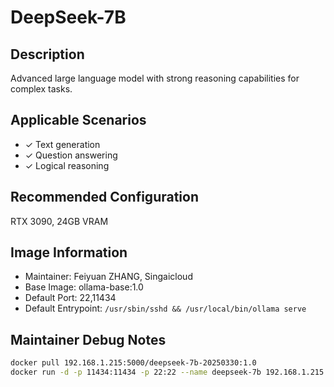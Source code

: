 # DeepSeek-7B

## Description
Advanced large language model with strong reasoning capabilities for complex tasks.

## Applicable Scenarios
- ✓ Text generation
- ✓ Question answering
- ✓ Logical reasoning

## Recommended Configuration
RTX 3090, 24GB VRAM

## Image Information
- Maintainer: Feiyuan ZHANG, Singaicloud
- Base Image: ollama-base:1.0
- Default Port: 22,11434
- Default Entrypoint: `/usr/sbin/sshd && /usr/local/bin/ollama serve` 

## Maintainer Debug Notes
```bash
docker pull 192.168.1.215:5000/deepseek-7b-20250330:1.0
docker run -d -p 11434:11434 -p 22:22 --name deepseek-7b 192.168.1.215:5000/deepseek-7b-20250330:1.0
```